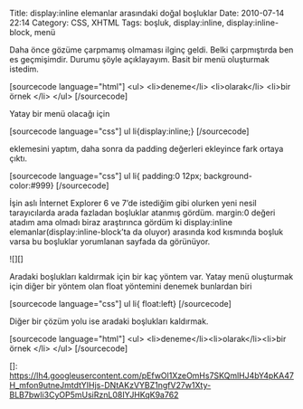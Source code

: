 Title: display:inline elemanlar arasındaki doğal boşluklar
Date: 2010-07-14 22:14
Category: CSS, XHTML
Tags: boşluk, display:inline, display:inline-block, menü

Daha önce gözüme çarpmamış olmaması ilginç geldi. Belki çarpmıştırda ben
es geçmişimdir. Durumu şöyle açıklayayım. Basit bir menü oluşturmak
istedim.

[sourcecode language="html"] \<ul\> \<li\>deneme\</li\>
\<li\>olarak\</li\> \<li\>bir örnek \</li\> \</ul\> [/sourcecode]

Yatay bir menü olacağı için

[sourcecode language="css"] ul li{display:inline;} [/sourcecode]

eklemesini yaptım, daha sonra da padding değerleri ekleyince fark ortaya
çıktı.

[sourcecode language="css"] ul li{ padding:0 12px;
background-color:\#999} [/sourcecode]

İşin aslı İnternet Explorer 6 ve 7’de istediğim gibi olurken yeni nesil
tarayıcılarda arada fazladan boşluklar atanmış gördüm. margin:0 değeri
atadım ama olmadı biraz araştırınca gördüm ki display:inline
elemanlar(display:inline-block’ta da oluyor) arasında kod kısmında
boşluk varsa bu boşluklar yorumlanan sayfada da görünüyor.

![][]

Aradaki boşlukları kaldırmak için bir kaç yöntem var. Yatay menü
oluşturmak için diğer bir yöntem olan float yöntemini denemek bunlardan
biri

[sourcecode language="css"] ul li{ float:left} [/sourcecode]

Diğer bir çözüm yolu ise aradaki boşlukları kaldırmak.

[sourcecode language="html"] \<ul\>
\<li\>deneme\</li\>\<li\>olarak\</li\>\<li\>bir örnek \</li\> \</ul\>
[/sourcecode]

</p>

  []: https://lh4.googleusercontent.com/pEfwOl1XzeOmHs7SKQmlHJ4bY4pKA47H_mfon9utneJmtdtYIHjs-DNtAKzVYBZ1ngfV27w1Xty-BLB7bwIi3CyOP5mUsiRznL08IYJHKqK9a762
